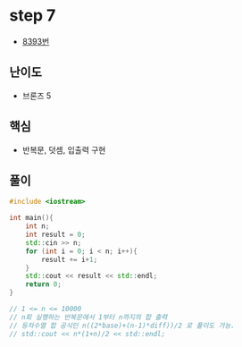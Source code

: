 # step 7
- [8393번](https://www.acmicpc.net/problem/8393)
## 난이도
- 브론즈 5
## 핵심
- 반복문, 덧셈, 입출력 구현

## 풀이
```c++
#include <iostream>

int main(){
    int n;
    int result = 0;
    std::cin >> n;
    for (int i = 0; i < n; i++){
        result += i+1;
    }
    std::cout << result << std::endl;
    return 0;
}

// 1 <= n <= 10000
// n회 실행하는 반복문에서 1부터 n까지의 합 출력
// 등차수열 합 공식인 n((2*base)+(n-1)*diff))/2 로 풀이도 가능.
// std::cout << n*(1+n)/2 << std::endl;
```